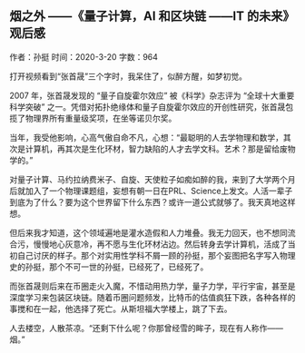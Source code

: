 ## 烟之外 ——《量子计算，AI 和区块链 ——IT 的未来》观后感

作者：孙挺  时间：2020-3-20  字数：964

打开视频看到“张首晟”三个字时，我呆住了，似醉方醒，如梦初觉。

2007 年，张首晟发现的 “量子自旋霍尔效应” 被《科学》杂志评为 “全球十大重要科学突破” 之一。凭借对拓扑绝缘体和量子自旋霍尔效应的开创性研究，张首晟包揽了物理界所有重量级奖项，在坐等诺贝尔奖。

当年，我受他影响，心高气傲自命不凡，心想：“最聪明的人去学物理和数学，其次是计算机，再其次是生化环材，智力缺陷的人才去学文科。艺术？那是留给废物学的。” 

对量子计算、马约拉纳费米子、自旋、天使粒子如痴如醉的我，来到了大学两个月后就加入了一个物理课题组，妄想有朝一日在PRL、Science上发文。人活一辈子到底为了什么？要为这个世界留下什么东西？或许一道公式就够了。我天真地这样想。

但后来我才知道，这个领域遍地是灌水造假和人力堆叠。我无力回天，也不想同流合污，慢慢地心灰意冷，再不愿与生化环材沾边。然后转身去学计算机，活成了当初自己讨厌的样子。那个对实用性学科不屑一顾的孙挺，那个妄图把名字写入物理史的孙挺，那个不可一世的孙挺，已经死了，已经死了。

而张首晟则后来在币圈走火入魔，不惜动用热力学，量子力学，平行宇宙，甚至是深度学习来包装区块链。随着币圈问题频发，比特币的估值疯狂下跌，各种各样的事搅和在一起，他选择了死亡。从斯坦福大学楼上，跳了下去。

人去楼空，人散茶凉。“还剩下什么呢？你那曾经雪的眸子，现在有人称作——烟。”